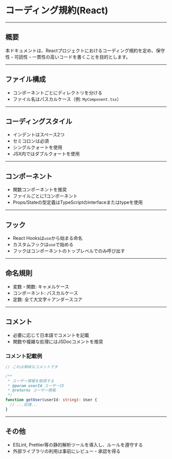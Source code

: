 # コーディング規約(React)

---

## 概要

本ドキュメントは、Reactプロジェクトにおけるコーディング規約を定め、保守性・可読性・一貫性の高いコードを書くことを目的とします。

---

## ファイル構成

- コンポーネントごとにディレクトリを分ける
- ファイル名はパスカルケース（例: `MyComponent.tsx`）

---

## コーディングスタイル

- インデントはスペース2つ
- セミコロンは必須
- シングルクォートを使用
- JSX内ではダブルクォートを使用

---

## コンポーネント

- 関数コンポーネントを推奨
- ファイルごとに1コンポーネント
- Props/Stateの型定義はTypeScriptのinterfaceまたはtypeを使用

---

## フック

- React Hooksは`use`から始まる命名
- カスタムフックは`use`で始める
- フックはコンポーネントのトップレベルでのみ呼び出す

---

## 命名規則

- 変数・関数: キャメルケース
- コンポーネント: パスカルケース
- 定数: 全て大文字＋アンダースコア

---

## コメント

- 必要に応じて日本語でコメントを記載
- 関数や複雑な処理にはJSDocコメントを推奨

### コメント記載例

```typescript
// これは単純なコメントです

/**
 * ユーザー情報を取得する
 * @param userId ユーザーID
 * @returns ユーザー情報
 */
function getUser(userId: string): User {
  // ...処理...
}
```

---

## その他

- ESLint, Prettier等の静的解析ツールを導入し、ルールを遵守する
- 外部ライブラリの利用は事前にレビュー・承認を得る


